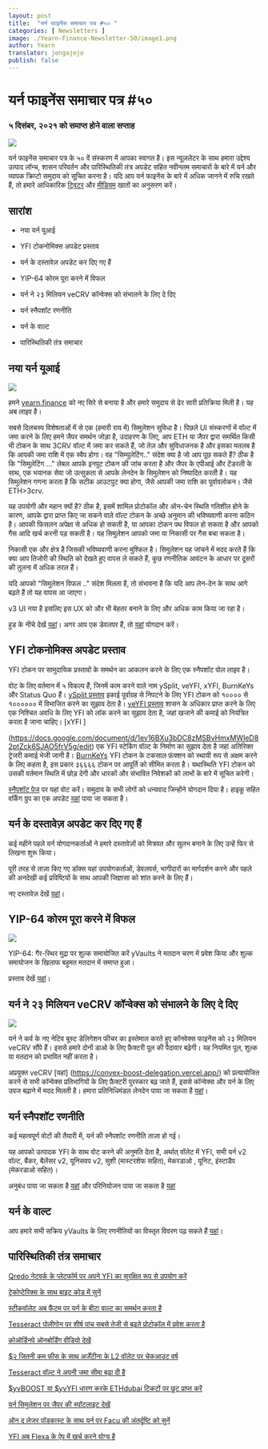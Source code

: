 ```yaml
---
layout: post
title:  "यर्न फाइनेंस समाचार पत्र #५० "
categories: [ Newsletters ]
image: ./Yearn-Finance-Newsletter-50/image1.png
author: Yearn
translator: jengajojo
publish: false
---
```


# यर्न फाइनेंस समाचार पत्र #५०

### ५ दिसंबर, २०२१  को समाप्त होने वाला सप्ताह

![](image1.png)

यर्न फाइनेंस समाचार पत्र के ५० वें संस्करण में आपका स्वागत है। इस न्यूज़लेटर के साथ हमारा उद्देश्य उत्पाद लॉन्च, शासन परिवर्तन और पारिस्थितिकी तंत्र अपडेट सहित नवीनतम समाचारों के बारे में यर्न और व्यापक क्रिप्टो समुदाय को सूचित करना है। यदि आप यर्न फाइनेंस के बारे में अधिक जानने में रुचि रखते हैं, तो हमारे आधिकारिक [ट्विटर](https://twitter.com/iearnfinance) और [मीडियम](https://medium.com/iearn) खातों का अनुसरण करें।

## सारांश

-   नया यर्न यूआई
    
-   YFI टोकनोमिक्स अपडेट प्रस्ताव
    
-   यर्न के दस्तावेज़ अपडेट कर दिए गए हैं
    
-   YIP-64 कोरम पूरा करने में विफल
    
-   यर्न ने २३ मिलियन veCRV कॉन्वेक्स को संभालने के लिए दे दिए 
    
-   यर्न स्नैपशॉट रणनीति

-   यर्न के वाल्ट

-   पारिस्थितिकी तंत्र समाचार

## नया यर्न यूआई

![](image2.png)

हमने [yearn.finance](https://yearn.finance/) को नए सिरे से बनाया है और हमारे समुदाय से ढेर सारी प्रतिक्रिया मिली है। यह अब लाइव है। 

सबसे दिलचस्प विशेषताओं में से एक (हमारी राय में) सिमुलेशन सुविधा है। पिछले UI संस्करणों में वॉल्ट में जमा करने के लिए हमने जैपर समर्थन जोड़ा है, उदाहरण के लिए, आप ETH या जैपर द्वारा समर्थित किसी भी टोकन के साथ 3CRV वॉल्ट में जमा कर सकते हैं, जो तेज़ और सुविधाजनक है और इसका मतलब है कि आपकी जमा राशि में एक स्वैप होगा। वह "सिम्युलेटिंग.." संदेश क्या है जो आप पूछ सकते हैं? ठीक है कि "सिमुलेटिंग ..." लेबल आपके इनपुट टोकन की जांच करता है और जैपर के एपीआई और टेंडरली के साथ, एक भयानक सेवा जो उत्सुकता से आपके लेनदेन के सिमुलेशन को निष्पादित करती है। यह सिमुलेशन गणना करता है कि सटीक आउटपुट क्या होगा, जैसे आपकी जमा राशि का पूर्वावलोकन। जैसे ETH>3crv. 

यह उपयोगी और महान क्यों है? ठीक है, इसमें शामिल प्रोटोकॉल और ऑन-चेन स्थिति गतिशील होने के कारण, आपके द्वारा प्राप्त किए जा सकने वाले वॉल्ट टोकन के अच्छे अनुमान की भविष्यवाणी करना कठिन है। आपकी फिसलन अपेक्षा से अधिक हो सकती है, या आपका टोकन पथ विफल हो सकता है और आपको गैस आदि खर्च करनी पड़ सकती है। यह सिमुलेशन आपको जमा या निकासी पर गैस बचा सकता है।

निकासी एक और क्षेत्र है जिसकी भविष्यवाणी करना मुश्किल है। सिमुलेशन यह जांचने में मदद करते हैं कि क्या आप तिजोरी की स्थिति को देखते हुए वापस ले सकते हैं, कुछ रणनीतिक आवंटन के आधार पर दूसरों की तुलना में अधिक तरल हैं।

यदि आपको "सिमुलेशन विफल .." संदेश मिलता है, तो संभावना है कि यदि आप लेन-देन के साथ आगे बढ़ते हैं तो यह वापस आ जाएगा।

v3 UI नया है इसलिए इस UX को और भी बेहतर बनाने के लिए और अधिक काम किया जा रहा है।

हुड के नीचे देखें [यहां](https://medium.com/iearn/yearn-ui-v3-0-a194355bdb1f)। अगर आप एक डेवलपर हैं, तो [यहां](https://github.com/yearn/yearn-finance-v3) योगदान करें।

## YFI टोकनोमिक्स अपडेट प्रस्ताव

YFI टोकन पर सामुदायिक प्रस्तावों के समर्थन का आकलन करने के लिए एक स्नैपशॉट पोल लाइव है।

वोट के लिए वर्तमान में ५  विकल्प हैं, जिनमें काम करने वाले नाम ySplit, veYFI, xYFI, BurnKeYs और Status Quo हैं। [ySplit प्रस्ताव](https://docs.google.com/document/d/1dAWTkS_ZsXNy7mKKjOFUjILSlLsLz9KhGfLrwVu0GUg/edit) इकाई पूर्वाग्रह से निपटने के लिए YFI टोकन को १००००  से १००००००  में विभाजित करने का सुझाव देता है। [veYFI प्रस्ताव](https://docs.google.com/document/d/1hoi-IVccOB6iUJYzuApVbyjbQBx8-M0UuzZosb9wlWM/edit) शासन के अधिकार प्राप्त करने के लिए एक निश्चित अवधि के लिए YFI को लॉक करने का सुझाव देता है, जहां खजाने की कमाई को नियंत्रित करता है जाना चाहिए। [xYFI ]

(https://docs.google.com/document/d/1ev16BXu3bDC8zMSBvHmxMWIeD82ptZck6SJAO5frV5g/edit) एक YFI स्टेकिंग वॉल्ट के निर्माण का सुझाव देता है जहां अतिरिक्त ट्रेजरी कमाई भेजी जानी है। [BurnKeYs](https://docs.google.com/document/d/1BqmRsfdfCIaCtNZULdhKqUJzpKdaHE1XOGQlVp2nuSc/edit) YFI टोकन के टकसाल फ़ंक्शन को स्थायी रूप से अक्षम करने के लिए कहता है, इस प्रकार ३६६६६  टोकन पर आपूर्ति को सीमित करता है। यथास्थिति YFI टोकन को उसकी वर्तमान स्थिति में छोड़ देगी और धारकों और संभावित निवेशकों को लाभों के बारे में सूचित करेगी।

[स्नैपशॉट पेज](https://yearn.snapshot.page/#/proposal/0x783cb3d57dd59b2827f6a42967375f06504cc947eba3c0e495c7b29ffd47aea) पर यहां वोट करें। समुदाय के सभी लोगों को धन्यवाद जिन्होंने योगदान दिया है। हाइकू सहित वर्किंग ग्रुप का एक अपडेट [यहां](https://docs.google.com/document/d/1-YEfXqXgTm-qzhPRUKs5allfX1XqYUOYwr_49FApnLU/edit) पाया जा सकता है।

## यर्न के दस्तावेज़ अपडेट कर दिए गए हैं

कई महीने पहले यर्न योगदानकर्ताओं ने हमारे दस्तावेज़ों को मित्रवत और सुलभ बनाने के लिए उन्हें फिर से लिखना शुरू किया।

पूरी तरह से ताज़ा किए गए डॉक्स यहां उपयोगकर्ताओं, डेवलपर्स, भागीदारों का मार्गदर्शन करने और पहले की अनदेखी कई प्रविष्टियों के साथ आपकी जिज्ञासा को शांत करने के लिए हैं।

नए दस्तावेज़ देखें [यहां](https://docs.yearn.finance/)।

## YIP-64 कोरम पूरा करने में विफल

![](image3.png)

YIP-64: गैर-स्थिर मुद्रा पर शुल्क समायोजित करें yVaults ने मतदान चरण में प्रवेश किया और शुल्क समायोजन के खिलाफ बहुमत मतदान में समाप्त हुआ।

प्रस्ताव देखें [यहां](https://snapshot.org/#/ybaby.eth/proposal/0xfe7296601d199b89a8aa53f95d6243ef935d736bea2f13109979d8d5098017d2)।

## यर्न ने २३ मिलियन veCRV कॉन्वेक्स को संभालने के लिए दे दिए 

![](image4.png)

यर्न ने कर्व के नए नेटिव बूस्ट डेलिगेशन फीचर का इस्तेमाल करते हुए कॉनवेक्स फाइनेंस को २३ मिलियन veCRV सौंपे हैं। इससे हमारे दोनों डाओ के लिए फ़ैक्टरी पूल की पैदावार बढ़ेगी। यह नियमित पूल, शुल्क या मतदान को प्रभावित नहीं करता है।

अप्रयुक्त veCRV [यहां] (https://convex-boost-delegation.vercel.app/) को प्रत्यायोजित करने से सभी कॉन्वेक्स प्रतिभागियों के लिए फ़ैक्टरी पुरस्कार बढ़ जाते हैं, इससे कॉन्वेक्स और यर्न के लिए उपज बढ़ाने में मदद मिलती है। हमारा प्रतिनिधिमंडल लेनदेन पाया जा सकता है [यहां](https://etherscan.io/tx/0x4734c879b23c678cb97ba90591e16a14f1f7a2e0a7d71bfa67d2e7bb5d718e5f)।

## यर्न स्नैपशॉट रणनीति

कई महत्वपूर्ण वोटों की तैयारी में, यर्न की स्नैपशॉट रणनीति ताज़ा हो गई।

यह आपको उत्पादक YFI के साथ वोट करने की अनुमति देता है, अर्थात् वॉलेट में YFI, सभी यर्न v2 वॉल्ट, बैंकर, बैलेंसर v2, यूनिसवप v2, सुशी (मास्टरशेफ सहित), मेकरडाओ , यूनिट, इंस्टाडैप (मेकरडाओ सहित)।

अनुबंध पाया जा सकता है [यहां](https://github.com/yearn/snapshot-strategy) और परिनियोजन पाया जा सकता है [यहां](https://etherscan.io/address/0xA79e803FffE9DA37477ddaFD7C6F3dbDCa1C566C#code)

## यर्न के वाल्ट

आप हमारे सभी सक्रिय yVaults के लिए रणनीतियों का विस्तृत विवरण पढ़ सकते हैं [यहां](https://medium.com/yearn-state-of-the-vaults/the-vaults-at-yearn-9237905ffed3)।

## पारिस्थितिकी तंत्र समाचार

[Qredo नेटवर्क के प्लेटफॉर्म पर अपने YFI का सुरक्षित रूप से उपयोग करें](https://twitter.com/QredoNetwork/status/1461031928564436994)

[ट्रेकोप्टेरिक्स के साथ बाइट कोड में सुनें](https://twitter.com/benmercerdev/status/1464347991674863626?s=21)

[स्टीकवॉलेट अब फैंटम पर यर्न के बीटा वाल्ट का समर्थन करता है](https://twitter.com/steakwallet/status/1463623834389602311?s=21)

[Tesseract पोलीगोन पर शीर्ष पांच सबसे तेजी से बढ़ते प्रोटोकॉल में प्रवेश करता है](https://twitter.com/marketducky/status/1461734313636945926?s=21)

[कोऑर्डिनपे ऑनबोर्डिंग वीडियो देखें](https://twitter.com/coordinape/status/1460591450413015043?s=21)

[$२ जितनी कम फीस के साथ अर्जेंटीना के L2 वॉलेट पर चेकआउट वर्ष](https://twitter.com/argentHQ/status/1468934923264401419)

[Tesseract वॉल्ट ने अपनी जमा सीमा बढ़ा दी है](https://twitter.com/tesseract_fi/status/1468217220966801413)

[$yvBOOST या $yvYFI धारण करके ETHdubai टिकटों पर छूट प्राप्त करें](https://twitter.com/ETHDubaiConf/status/1467068791456923648)

[यर्न सिमुलेशन पर जैपर की स्पॉटलाइट देखें](https://twitter.com/zapper_fi/status/1466447565302517765)

[ऑन द लेजर पॉडकास्ट के साथ यर्न पर Facu की अंतर्दृष्टि को सुनें](https://twitter.com/Ledger/status/1465678701635506185)

[YFI अब Flexa के ऐप में खर्च करने योग्य है](https://twitter.com/FlexaHQ/status/1469092114038415364)
